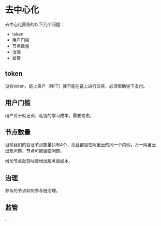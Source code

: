 # 去中心化

去中心化面临的以下几个问题：

- token
- 用户门槛
- 节点数量
- 治理
- 监管


## token

没有token，链上资产（NFT）就不能在链上进行交易，必须借助链下支付。

## 用户门槛

用户对于助记词、私钥的学习成本，需要考虑。

## 节点数量

目前我们的验证节点数量只有4个，而且都是在阿里云的同一个内网，万一阿里云出现问题，节点可能面临问题。

增加节点就意味着增加服务器成本。


## 治理

参与的节点如何参与链治理。


## 监管

...




